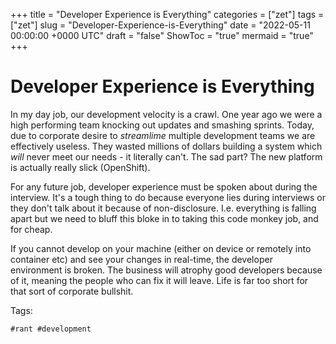 +++
title = "Developer Experience is Everything"
categories = ["zet"]
tags = ["zet"]
slug = "Developer-Experience-is-Everything"
date = "2022-05-11 00:00:00 +0000 UTC"
draft = "false"
ShowToc = "true"
mermaid = "true"
+++

# Developer Experience is Everything

In my day job, our development velocity is a crawl. One year ago we were
a high performing team knocking out updates and smashing sprints. Today,
due to corporate desire to *streamlime* multiple development teams we are
effectively useless. They wasted millions of dollars building a system
which *will* never meet our needs - it literally can't. The sad part? 
The new platform is actually really slick (OpenShift). 

For any future job, developer experience must be spoken about during the
interview. It's a tough thing to do because everyone lies during interviews
or they don't talk about it because of non-disclosure. I.e. everything is
falling apart but we need to bluff this bloke in to taking this code monkey
job, and for cheap.

If you cannot develop on your machine (either on device or remotely into
container etc) and see your changes in real-time, the developer environment
is broken. The business will atrophy good developers because of it, meaning
the people who can fix it will leave. Life is far too short for that sort
of corporate bullshit.

Tags:

    #rant #development

